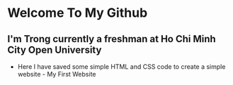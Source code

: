 # Welcome To My Github

## I'm Trong currently a freshman at Ho Chi Minh City Open University

* Here I have saved some simple HTML and CSS code to create a simple website - My First Website